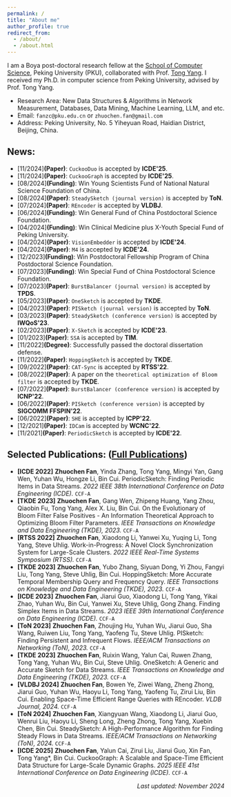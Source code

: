 ```yaml
---
permalink: /
title: "About me"
author_profile: true
redirect_from: 
  - /about/
  - /about.html
---
```


 I am a Boya post-doctoral research fellow at the [School of Computer Science](https://cs.pku.edu.cn/), Peking University (PKU), collaborated with Prof. [Tong Yang](https://yangtonghome.github.io/). I received my Ph.D. in computer science from Peking University, advised by Prof. Tong Yang.
- Research Area: New Data Structures & Algorithms in Network Measurement, Databases, Data Mining, Machine Learning, LLM, and etc.
- Email: `fanzc@pku.edu.cn` or `zhuochen.fan@gmail.com`
- Address: Peking University, No. 5 Yiheyuan Road, Haidian District, Beijing, China.

## News: 
- [11/2024]**(Paper)**: `CuckooDuo` is accepted by **ICDE'25**.
- [11/2024]**(Paper)**: `CuckooGraph` is accepted by **ICDE'25**.
- [08/2024]**(Funding)**: Win Young Scientists Fund of National Natural Science Foundation of China.
- [08/2024]**(Paper)**: `SteadySketch (journal version)` is accepted by **ToN**.
- [07/2024]**(Paper)**: `REncoder` is accepted by **VLDBJ**.
- [06/2024]**(Funding)**: Win General Fund of China Postdoctoral Science Foundation.
- [04/2024]**(Funding)**: Win Clinical Medicine plus X-Youth Special Fund of Peking University.
- [04/2024]**(Paper)**: `VisionEmbedder` is accepted by **ICDE'24**.
- [04/2024]**(Paper)**: `M4` is accepted by **ICDE'24**.
- [12/2023]**(Funding)**: Win Postdoctoral Fellowship Program of China Postdoctoral Science Foundation.
- [07/2023]**(Funding)**: Win Special Fund of China Postdoctoral Science Foundation.
- [07/2023]**(Paper)**: `BurstBalancer (journal version)` is accepted by **TPDS**.
- [05/2023]**(Paper)**: `OneSketch` is accepted by **TKDE**.
- [04/2023]**(Paper)**: `PISketch (journal version)` is accepted by **ToN**.
- [03/2023]**(Paper)**: `SteadySketch (conference version)` is accepted by **IWQoS'23**.
- [02/2023]**(Paper)**: `X-Sketch` is accepted by **ICDE'23**.
- [01/2023]**(Paper)**: `SSA` is accepted by **TIM**.
- [11/2022]**(Degree)**: Successfully passed the doctoral dissertation defense.
- [11/2022]**(Paper)**: `HoppingSketch` is accepted by **TKDE**.
- [09/2022]**(Paper)**: `CAT-Sync` is accepted by **RTSS'22**.
- [08/2022]**(Paper)**: A paper on the `theoretical optimization of Bloom filter` is accepted by **TKDE**.
- [07/2022]**(Paper)**: `BurstBalancer (conference version)` is accepted by **ICNP'22**.
- [06/2022]**(Paper)**: `PISketch (conference version)` is accepted by **SIGCOMM FFSPIN'22**.
- [06/2022]**(Paper)**: `SHE` is accepted by **ICPP'22**.
- [12/2021]**(Paper)**: `IDCam` is accepted by **WCNC'22**.
- [11/2021]**(Paper)**: `PeriodicSketch` is accepted by **ICDE'22**.

## Selected Publications: ([Full Publications](/publications/))
- **[ICDE 2022]** **Zhuochen Fan**, Yinda Zhang, Tong Yang, Mingyi Yan, Gang Wen, Yuhan Wu, Hongze Li, Bin Cui. PeriodicSketch: Finding Periodic Items in Data Streams. *2022 IEEE 38th International Conference on Data Engineering (ICDE).* `CCF-A`
- **[TKDE 2023]** **Zhuochen Fan**, Gang Wen, Zhipeng Huang, Yang Zhou, Qiaobin Fu, Tong Yang, Alex X. Liu, Bin Cui. On the Evolutionary of Bloom Filter False Positives - An Information Theoretical Approach to Optimizing Bloom Filter Parameters. *IEEE Transactions on Knowledge and Data Engineering (TKDE), 2023.* `CCF-A`
- **[RTSS 2022]** **Zhuochen Fan**, Xiaodong Li, Yanwei Xu, Yuqing Li, Tong Yang, Steve Uhlig. Work-in-Progress: A Novel Clock Synchronization System for Large-Scale Clusters. *2022 IEEE Real-Time Systems Symposium (RTSS).* `CCF-A`
- **[TKDE 2023]** **Zhuochen Fan**, Yubo Zhang, Siyuan Dong, Yi Zhou, Fangyi Liu, Tong Yang, Steve Uhlig, Bin Cui. HoppingSketch: More Accurate Temporal Membership Query and Frequency Query. *IEEE Transactions on Knowledge and Data Engineering (TKDE), 2023.* `CCF-A`
- **[ICDE 2023]** **Zhuochen Fan**, Jiarui Guo, Xiaodong Li, Tong Yang, Yikai Zhao, Yuhan Wu, Bin Cui, Yanwei Xu, Steve Uhlig, Gong Zhang. Finding Simplex Items in Data Streams. *2023 IEEE 39th International Conference on Data Engineering (ICDE).* `CCF-A`
- **[ToN 2023]** **Zhuochen Fan**, Zhoujing Hu, Yuhan Wu, Jiarui Guo, Sha Wang, Ruiwen Liu, Tong Yang, Yaofeng Tu, Steve Uhlig. PISketch: Finding Persistent and Infrequent Flows. *IEEE/ACM Transactions on Networking (ToN), 2023.* `CCF-A`
- **[TKDE 2023]** **Zhuochen Fan**, Ruixin Wang, Yalun Cai, Ruwen Zhang, Tong Yang, Yuhan Wu, Bin Cui, Steve Uhlig. OneSketch: A Generic and Accurate Sketch for Data Streams. *IEEE Transactions on Knowledge and Data Engineering (TKDE), 2023.* `CCF-A`
- **[VLDBJ 2024]** **Zhuochen Fan**, Bowen Ye, Ziwei Wang, Zheng Zhong, Jiarui Guo, Yuhan Wu, Haoyu Li, Tong Yang, Yaofeng Tu, Zirui Liu, Bin Cui. Enabling Space-Time Efficient Range Queries with REncoder. *VLDB Journal, 2024.* `CCF-A`
- **[ToN 2024]** **Zhuochen Fan**, Xiangyuan Wang, Xiaodong Li, Jiarui Guo, Wenrui Liu, Haoyu Li, Sheng Long, Zheng Zhong, Tong Yang, Xuebin Chen, Bin Cui. SteadySketch: A High-Performance Algorithm for Finding Steady Flows in Data Streams. *IEEE/ACM Transactions on Networking (ToN), 2024.* `CCF-A`
- **[ICDE 2025]** **Zhuochen Fan**, Yalun Cai, Zirui Liu, Jiarui Guo, Xin Fan, Tong Yang*, Bin Cui. CuckooGraph: A Scalable and Space-Time Efficient Data Structure for Large-Scale Dynamic Graphs. *2025 IEEE 41st International Conference on Data Engineering (ICDE).* `CCF-A`

<p align='right'><i>Last updated: November 2024</i></p>
